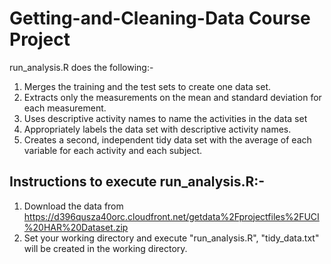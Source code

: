 Getting-and-Cleaning-Data Course Project
========================================

run_analysis.R does the following:-
1. Merges the training and the test sets to create one data set.
2. Extracts only the measurements on the mean and standard deviation for each measurement.
3. Uses descriptive activity names to name the activities in the data set
4. Appropriately labels the data set with descriptive activity names.
5. Creates a second, independent tidy data set with the average of each variable for each activity and each subject.

## Instructions to execute run_analysis.R:-
1. Download the data from https://d396qusza40orc.cloudfront.net/getdata%2Fprojectfiles%2FUCI%20HAR%20Dataset.zip 
2. Set your working directory and execute "run_analysis.R", "tidy_data.txt" will be created in the working directory.
